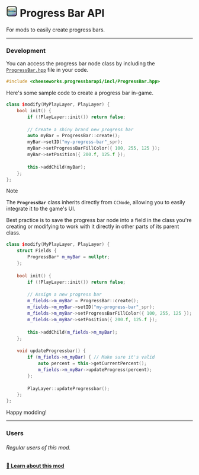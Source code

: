 # [<img src="../logo.png" width="30" alt="The mod's logo." />](https://www.geode-sdk.org/mods/cheeseworks.progressbarapi) Progress Bar API
For mods to easily create progress bars.

---

### Development
You can access the progress bar node class by including the [`ProgressBar.hpp`](ProgressBar.hpp) file in your code.
```cpp
#include <cheeseworks.progressbarapi/incl/ProgressBar.hpp>
```

Here's some sample code to create a progress bar in-game.
```cpp
class $modify(MyPlayLayer, PlayLayer) {
    bool init() {
        if (!PlayLayer::init()) return false;

        // Create a shiny brand new progress bar
        auto myBar = ProgressBar::create();
        myBar->setID("my-progress-bar"_spr);
        myBar->setProgressBarFillColor({ 100, 255, 125 });
        myBar->setPosition({ 200.f, 125.f });

        this->addChild(myBar);
    };
};
```

> [!NOTE]
> The **`ProgressBar`** class inherits directly from `CCNode`, allowing you to easily integrate it to the game's UI.

Best practice is to save the progress bar node into a field in the class you're creating or modifying to work with it directly in other parts of its parent class.
```cpp
class $modify(MyPlayLayer, PlayLayer) {
    struct Fields {
        ProgressBar* m_myBar = nullptr;
    };

    bool init() {
        if (!PlayLayer::init()) return false;

        // Assign a new progress bar
        m_fields->m_myBar = ProgressBar::create();
        m_fields->m_myBar->setID("my-progress-bar"_spr);
        m_fields->m_myBar->setProgressBarFillColor({ 100, 255, 125 });
        m_fields->m_myBar->setPosition({ 200.f, 125.f });

        this->addChild(m_fields->m_myBar);
    };

    void updateProgressbar() {
        if (m_fields->m_myBar) { // Make sure it's valid
            auto percent = this->getCurrentPercent();
            m_fields->m_myBar->updateProgress(percent);
        };

        PlayLayer::updateProgressbar();
    };
};
```

Happy modding!

---

### Users
###### Regular users of this mod.
**[📱 Learn about this mod](../)**